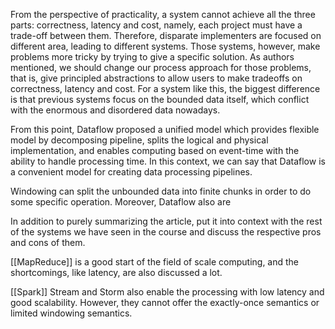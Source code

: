 
From the perspective of practicality, a system cannot achieve all the three parts: correctness, latency and cost, namely, each project must have a trade-off between them. Therefore, disparate implementers are focused on different area, leading to different systems. Those systems, however, make problems more tricky by trying to give a specific solution. As authors mentioned, we should change our process approach for those problems, that is, give principled abstractions to allow users to make tradeoffs on correctness, latency and cost. For a system like this, the biggest difference is that previous systems focus on the bounded data itself, which conflict with the enormous and disordered data nowadays.

From this point, Dataflow proposed a unified model which provides flexible model by decomposing pipeline, splits the logical and physical implementation, and enables computing based on event-time with the ability to handle processing time. In this context, we can say that Dataflow is a convenient model for creating data processing pipelines.

Windowing can split the unbounded data into finite chunks in order to do some specific operation. Moreover, Dataflow also are 


  

In addition to purely summarizing the article, put it into context with the rest of the systems we have seen in the course and discuss the respective pros and cons of them.


[[MapReduce]] is a good start of the field of scale computing, and the shortcomings, like latency, are also discussed a lot.

[[Spark]] Stream and Storm also enable the processing with low latency and good scalability. However, they cannot offer the exactly-once semantics or limited windowing semantics. 